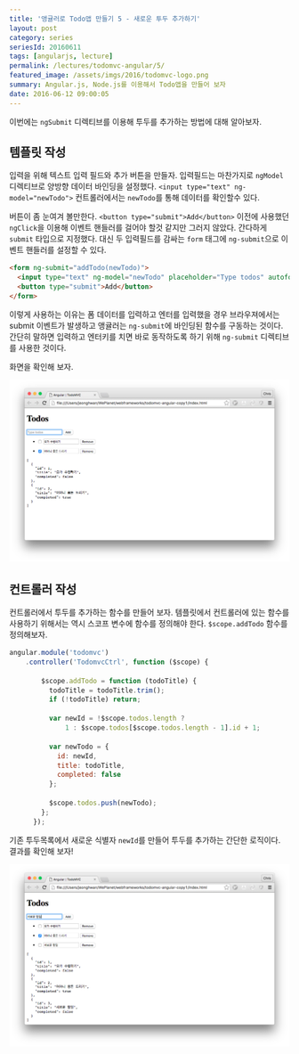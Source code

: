 ```yaml
---
title: '앵귤러로 Todo앱 만들기 5 - 새로운 투두 추가하기'
layout: post
category: series
seriesId: 20160611
tags: [angularjs, lecture]
permalink: /lectures/todomvc-angular/5/
featured_image: /assets/imgs/2016/todomvc-logo.png
summary: Angular.js, Node.js를 이용해서 Todo앱을 만들어 보자
date: 2016-06-12 09:00:05
---
```


이번에는 `ngSubmit` 디렉티브를 이용해 투두를 추가하는 방법에 대해 알아보자.


## 템플릿 작성

입력을 위해 텍스트 입력 필드와 추가 버튼을 만들자.
입력필드는 마찬가지로 `ngModel` 디렉티브로 양방향 데이터 바인딩을 설정했다.
`<input type="text" ng-model="newTodo">`
컨트롤러에서는 `newTodo`를 통해 데이터를 확인할수 있다.

버튼이 좀 눈여겨 볼만한다.
`<button type="submit">Add</button>`
이전에 사용했던 `ngClick`을 이용해 이벤트 핸들러를 걸어야 할것 같지만 그러지 않았다.
간다하게 `submit` 타입으로 지정했다.
대신 두 입력필드를 감싸는 `form` 태그에 `ng-submit`으로 이벤트 핸들러를 설정할 수 있다.

```html
<form ng-submit="addTodo(newTodo)">
  <input type="text" ng-model="newTodo" placeholder="Type todos" autofocus>
  <button type="submit">Add</button>
</form>
```

이렇게 사용하는 이유는 폼 데이터를 입력하고 엔터를 입력했을 경우
브라우져에서는 submit 이벤트가 발생하고 앵귤러는 `ng-submit`에 바인딩된 함수를 구동하는 것이다.
간단히 말하면 입력하고 엔터키를 치면 바로 동작하도록 하기 위해 `ng-submit` 디렉티브를 사용한 것이다.

화면을 확인해 보자.

![](/assets/imgs/2016/lecture-todomvc-angular-2-result6.png)


## 컨트롤러 작성

컨트롤러에서 투두를 추가하는 함수를 만들어 보자.
템플릿에서 컨트롤러에 있는 함수를 사용하기 위해서는 역시 스코프 변수에 함수를 정의해야 한다.
`$scope.addTodo` 함수를 정의해보자.

```javascript
angular.module('todomvc')
    .controller('TodomvcCtrl', function ($scope) {

        $scope.addTodo = function (todoTitle) {
          todoTitle = todoTitle.trim();
          if (!todoTitle) return;

          var newId = !$scope.todos.length ?
              1 : $scope.todos[$scope.todos.length - 1].id + 1;

          var newTodo = {
            id: newId,
            title: todoTitle,
            completed: false
          };

          $scope.todos.push(newTodo);
        };
      });
```

기존 투두목록에서 새로운 식별자 `newId`를 만들어 투두를 추가하는 간단한 로직이다.
결과를 확인해 보자!


![](/assets/imgs/2016/lecture-todomvc-angular-2-result7.png)
